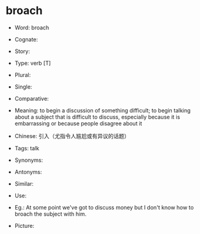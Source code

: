 # broach

- Word: broach
- Cognate: 
- Story: 

- Type: verb [T]
- Plural: 
- Single: 
- Comparative: 
- Meaning: to begin a discussion of something difficult; to begin talking about a subject that is difficult to discuss, especially because it is embarrassing or because people disagree about it
- Chinese: 引入（尤指令人尴尬或有异议的话题）
- Tags: talk
- Synonyms: 
- Antonyms: 
- Similar: 
- Use: 
- Eg.: At some point we've got to discuss money but I don't know how to broach the subject with him.
- Picture: 

